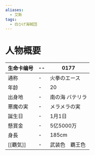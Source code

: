 ```yaml
---
aliases:
  - 艾斯
tags:
  - 白ひげ海賊団
---
```



# 人物概要

| 生命卡编号  | --  | 0177     |
| ------ | --- | -------- |
| 通称     | -   | 火拳のエース   |
| 年龄     | -   | 20       |
| 出身地    | -   | 南の海 バテリラ |
| 悪魔の実   | -   | メラメラの実   |
| 誕生日    | -   | 1月1日     |
| 懸賞金    | -   | 5亿5000万  |
| 身長     | -   | 185cm    |
| [[覇気]] | -   | 武装色　覇王色  |



